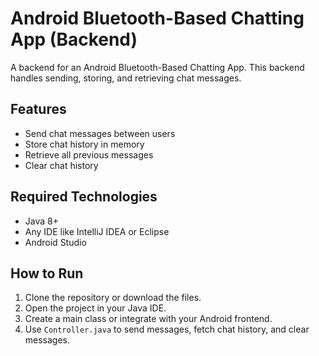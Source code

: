# Android Bluetooth-Based Chatting App (Backend)

A backend for an Android Bluetooth-Based Chatting App. This backend handles sending, storing, and retrieving chat messages.

## Features
- Send chat messages between users
- Store chat history in memory
- Retrieve all previous messages
- Clear chat history

## Required Technologies
- Java 8+
- Any IDE like IntelliJ IDEA or Eclipse
- Android Studio

## How to Run
1. Clone the repository or download the files.
2. Open the project in your Java IDE.
3. Create a main class or integrate with your Android frontend.
4. Use `Controller.java` to send messages, fetch chat history, and clear messages.
